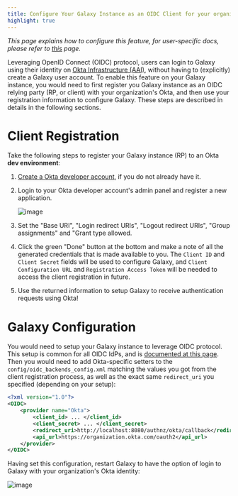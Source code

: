 ```yaml
---
title: Configure Your Galaxy Instance as an OIDC Client for your organization's Okta Infrastructure
highlight: true
---
```


_This page explains how to configure this feature, for user-specific docs, please refer to [this](/src/authnz/use/oidc/idps/okta/index.md) page._


Leveraging OpenID Connect (OIDC) protocol, users can login to Galaxy using their
identity on [Okta Infrastructure (AAI)](https://www.okta.com/),
without having to (explicitly) create a Galaxy user account. To
enable this feature on your Galaxy instance, you would need to first register
you Galaxy instance as an OIDC relying party (RP, or client) with your organization's Okta, and then
use your registration information to configure Galaxy. These steps are described
in details in the following sections.

# Client Registration


Take the following steps to register your Galaxy instance (RP) to an Okta **dev environment**:

1. [Create a Okta developer account](https://developer.okta.com/signup/), if you do not already have it.

2. Login to your Okta developer account's admin panel and register a new application. 

    ![image](/src/authnz/config/oidc/idps/okta/register-a-new-app-1.png)

3. Set the "Base URI", "Login redirect URIs", "Logout redirect URIs", "Group assignments" and "Grant type allowed.

4. Click the green "Done" button at the bottom and make a note of all 
the generated credentials that is made available to you. The `Client ID` and 
`Client Secret` fields will be used to configure Galaxy, and `Client Configuration URL`
and `Registration Access Token` will be needed to access the client registration in future.

5. Use the returned information to setup Galaxy to receive authentication requests using Okta! 


# Galaxy Configuration

You would need to setup your Galaxy instance to leverage OIDC protocol.
This setup is common for all OIDC IdPs, and is
[documented at this page](/src/authnz/config/oidc/index.md#configure-oidc-backends).
Then you would need to add Okta-specific setters to the `config/oidc_backends_config.xml` 
matching the values you got from the client registration process, as well as the exact same 
`redirect_uri` you specified (depending on your setup):

```xml
<?xml version="1.0"?>
<OIDC>
    <provider name="Okta">
        <client_id> ... </client_id>
        <client_secret> ... </client_secret>
        <redirect_uri>http://localhost:8080/authnz/okta/callback</redirect_uri>
        <api_url>https://organization.okta.com/oauth2</api_url>
    </provider>
</OIDC>
```

Having set this configuration, restart Galaxy to have the option of login to
Galaxy with your organization's Okta identity:

![image](/src/authnz/config/oidc/idps/okta/login-with-okta.png)
